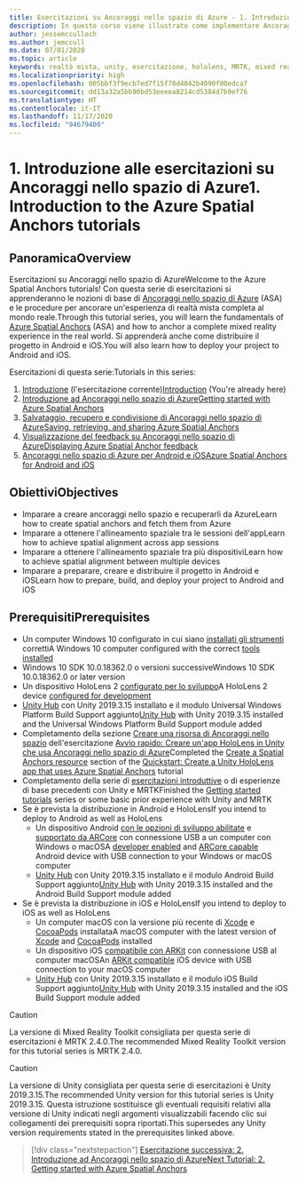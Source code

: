 ```yaml
---
title: Esercitazioni su Ancoraggi nello spazio di Azure - 1. Introduzione alle esercitazioni su Ancoraggi nello spazio di Azure
description: In questo corso viene illustrato come implementare Ancoraggi nello spazio di Azure in un'applicazione di realtà mista.
author: jessemcculloch
ms.author: jemccull
ms.date: 07/01/2020
ms.topic: article
keywords: realtà mista, unity, esercitazione, hololens, MRTK, mixed reality toolkit, UWP, ancoraggi nello spazio di Azure, ios, android, Windows 10, ARCore, macOS, Android Build Support, ARKit
ms.localizationpriority: high
ms.openlocfilehash: 005bbf3f9ecb7ed7f15f78d4042b4090f00edca7
ms.sourcegitcommit: dd13a32a5bb90bd53eeeea8214cd5384d7b9ef76
ms.translationtype: HT
ms.contentlocale: it-IT
ms.lasthandoff: 11/17/2020
ms.locfileid: "94679400"
---
```

# <a name="1-introduction-to-the-azure-spatial-anchors-tutorials"></a><span data-ttu-id="086e3-105">1. Introduzione alle esercitazioni su Ancoraggi nello spazio di Azure</span><span class="sxs-lookup"><span data-stu-id="086e3-105">1. Introduction to the Azure Spatial Anchors tutorials</span></span>

## <a name="overview"></a><span data-ttu-id="086e3-106">Panoramica</span><span class="sxs-lookup"><span data-stu-id="086e3-106">Overview</span></span>

<span data-ttu-id="086e3-107">Esercitazioni su Ancoraggi nello spazio di Azure</span><span class="sxs-lookup"><span data-stu-id="086e3-107">Welcome to the Azure Spatial Anchors tutorials!</span></span> <span data-ttu-id="086e3-108">Con questa serie di esercitazioni si apprenderanno le nozioni di base di <a href="https://azure.microsoft.com/services/spatial-anchors" target="_blank">Ancoraggi nello spazio di Azure</a> (ASA) e le procedure per ancorare un'esperienza di realtà mista completa al mondo reale.</span><span class="sxs-lookup"><span data-stu-id="086e3-108">Through this tutorial series, you will learn the fundamentals of <a href="https://azure.microsoft.com/services/spatial-anchors" target="_blank">Azure Spatial Anchors</a> (ASA) and how to anchor a complete mixed reality experience in the real world.</span></span> <span data-ttu-id="086e3-109">Si apprenderà anche come distribuire il progetto in Android e iOS.</span><span class="sxs-lookup"><span data-stu-id="086e3-109">You will also learn how to deploy your project to Android and iOS.</span></span>

<span data-ttu-id="086e3-110">Esercitazioni di questa serie:</span><span class="sxs-lookup"><span data-stu-id="086e3-110">Tutorials in this series:</span></span>

1. <span data-ttu-id="086e3-111">[Introduzione](mr-learning-asa-01.md) (l'esercitazione corrente)</span><span class="sxs-lookup"><span data-stu-id="086e3-111">[Introduction](mr-learning-asa-01.md) (You're already here)</span></span>
2. [<span data-ttu-id="086e3-112">Introduzione ad Ancoraggi nello spazio di Azure</span><span class="sxs-lookup"><span data-stu-id="086e3-112">Getting started with Azure Spatial Anchors</span></span>](mr-learning-asa-02.md)
3. [<span data-ttu-id="086e3-113">Salvataggio, recupero e condivisione di Ancoraggi nello spazio di Azure</span><span class="sxs-lookup"><span data-stu-id="086e3-113">Saving, retrieving, and sharing Azure Spatial Anchors</span></span>](mr-learning-asa-03.md)
4. [<span data-ttu-id="086e3-114">Visualizzazione del feedback su Ancoraggi nello spazio di Azure</span><span class="sxs-lookup"><span data-stu-id="086e3-114">Displaying Azure Spatial Anchor feedback</span></span>](mr-learning-asa-04.md)
5. [<span data-ttu-id="086e3-115">Ancoraggi nello spazio di Azure per Android e iOS</span><span class="sxs-lookup"><span data-stu-id="086e3-115">Azure Spatial Anchors for Android and iOS</span></span>](mr-learning-asa-05.md)

## <a name="objectives"></a><span data-ttu-id="086e3-116">Obiettivi</span><span class="sxs-lookup"><span data-stu-id="086e3-116">Objectives</span></span>

* <span data-ttu-id="086e3-117">Imparare a creare ancoraggi nello spazio e recuperarli da Azure</span><span class="sxs-lookup"><span data-stu-id="086e3-117">Learn how to create spatial anchors and fetch them from Azure</span></span>
* <span data-ttu-id="086e3-118">Imparare a ottenere l'allineamento spaziale tra le sessioni dell'app</span><span class="sxs-lookup"><span data-stu-id="086e3-118">Learn how to achieve spatial alignment across app sessions</span></span>
* <span data-ttu-id="086e3-119">Imparare a ottenere l'allineamento spaziale tra più dispositivi</span><span class="sxs-lookup"><span data-stu-id="086e3-119">Learn how to achieve spatial alignment between multiple devices</span></span>
* <span data-ttu-id="086e3-120">Imparare a preparare, creare e distribuire il progetto in Android e iOS</span><span class="sxs-lookup"><span data-stu-id="086e3-120">Learn how to prepare, build, and deploy your project to Android and iOS</span></span>

## <a name="prerequisites"></a><span data-ttu-id="086e3-121">Prerequisiti</span><span class="sxs-lookup"><span data-stu-id="086e3-121">Prerequisites</span></span>

* <span data-ttu-id="086e3-122">Un computer Windows 10 configurato in cui siano [installati gli strumenti](../../install-the-tools.md) corretti</span><span class="sxs-lookup"><span data-stu-id="086e3-122">A Windows 10 computer configured with the correct [tools installed](../../install-the-tools.md)</span></span>
* <span data-ttu-id="086e3-123">Windows 10 SDK 10.0.18362.0 o versioni successive</span><span class="sxs-lookup"><span data-stu-id="086e3-123">Windows 10 SDK 10.0.18362.0 or later version</span></span>
* <span data-ttu-id="086e3-124">Un dispositivo HoloLens 2 [configurato per lo sviluppo](../../platform-capabilities-and-apis/using-visual-studio.md#enabling-developer-mode)</span><span class="sxs-lookup"><span data-stu-id="086e3-124">A HoloLens 2 device [configured for development](../../platform-capabilities-and-apis/using-visual-studio.md#enabling-developer-mode)</span></span>
* <span data-ttu-id="086e3-125"><a href="https://docs.unity3d.com/Manual/GettingStartedInstallingHub.html" target="_blank">Unity Hub</a> con Unity 2019.3.15 installato e il modulo Universal Windows Platform Build Support aggiunto</span><span class="sxs-lookup"><span data-stu-id="086e3-125"><a href="https://docs.unity3d.com/Manual/GettingStartedInstallingHub.html" target="_blank">Unity Hub</a> with Unity 2019.3.15 installed and the Universal Windows Platform Build Support module added</span></span>
* <span data-ttu-id="086e3-126">Completamento della sezione [Creare una risorsa di Ancoraggi nello spazio](https://docs.microsoft.com/azure/spatial-anchors/quickstarts/get-started-unity-hololens#create-a-spatial-anchors-resource) dell'esercitazione [Avvio rapido: Creare un'app HoloLens in Unity che usa Ancoraggi nello spazio di Azure](https://docs.microsoft.com/azure/spatial-anchors/quickstarts/get-started-unity-hololens)</span><span class="sxs-lookup"><span data-stu-id="086e3-126">Completed the [Create a Spatial Anchors resource](https://docs.microsoft.com/azure/spatial-anchors/quickstarts/get-started-unity-hololens#create-a-spatial-anchors-resource) section of the [Quickstart: Create a Unity HoloLens app that uses Azure Spatial Anchors](https://docs.microsoft.com/azure/spatial-anchors/quickstarts/get-started-unity-hololens) tutorial</span></span>
* <span data-ttu-id="086e3-127">Completamento della serie di [esercitazioni introduttive](mr-learning-base-01.md) o di esperienze di base precedenti con Unity e MRTK</span><span class="sxs-lookup"><span data-stu-id="086e3-127">Finished the [Getting started tutorials](mr-learning-base-01.md) series or some basic prior experience with Unity and MRTK</span></span>
* <span data-ttu-id="086e3-128">Se è prevista la distribuzione in Android e HoloLens</span><span class="sxs-lookup"><span data-stu-id="086e3-128">If you intend to deploy to Android as well as HoloLens</span></span>
  * <span data-ttu-id="086e3-129">Un dispositivo Android <a href="https://developer.android.com/studio/debug/dev-options" target="_blank">con le opzioni di sviluppo abilitate</a> e <a href="https://developers.google.com/ar/discover/supported-devices" target="_blank">supportato da ARCore</a> con connessione USB a un computer con Windows o macOS</span><span class="sxs-lookup"><span data-stu-id="086e3-129">A <a href="https://developer.android.com/studio/debug/dev-options" target="_blank">developer enabled</a> and <a href="https://developers.google.com/ar/discover/supported-devices" target="_blank">ARCore capable</a> Android device with USB connection to your Windows or macOS computer</span></span>
  * <span data-ttu-id="086e3-130"><a href="https://docs.unity3d.com/Manual/GettingStartedInstallingHub.html" target="_blank">Unity Hub</a> con Unity 2019.3.15 installato e il modulo Android Build Support aggiunto</span><span class="sxs-lookup"><span data-stu-id="086e3-130"><a href="https://docs.unity3d.com/Manual/GettingStartedInstallingHub.html" target="_blank">Unity Hub</a> with Unity 2019.3.15 installed and the Android Build Support module added</span></span>
* <span data-ttu-id="086e3-131">Se è prevista la distribuzione in iOS e HoloLens</span><span class="sxs-lookup"><span data-stu-id="086e3-131">If you intend to deploy to iOS as well as HoloLens</span></span>
  * <span data-ttu-id="086e3-132">Un computer macOS con la versione più recente di <a href="https://geo.itunes.apple.com/us/app/xcode/id497799835?mt=12" target="_blank">Xcode</a> e <a href="https://cocoapods.org" target="_blank">CocoaPods</a> installata</span><span class="sxs-lookup"><span data-stu-id="086e3-132">A macOS computer with the latest version of <a href="https://geo.itunes.apple.com/us/app/xcode/id497799835?mt=12" target="_blank">Xcode</a> and <a href="https://cocoapods.org" target="_blank">CocoaPods</a> installed</span></span>
  * <span data-ttu-id="086e3-133">Un dispositivo iOS <a href="https://developer.apple.com/documentation/arkit/verifying_device_support_and_user_permission" target="_blank">compatibile con ARKit</a> con connessione USB al computer macOS</span><span class="sxs-lookup"><span data-stu-id="086e3-133">An <a href="https://developer.apple.com/documentation/arkit/verifying_device_support_and_user_permission" target="_blank">ARKit compatible</a> iOS device with USB connection to your macOS computer</span></span>
  * <span data-ttu-id="086e3-134"><a href="https://docs.unity3d.com/Manual/GettingStartedInstallingHub.html" target="_blank">Unity Hub</a> con Unity 2019.3.15 installato e il modulo iOS Build Support aggiunto</span><span class="sxs-lookup"><span data-stu-id="086e3-134"><a href="https://docs.unity3d.com/Manual/GettingStartedInstallingHub.html" target="_blank">Unity Hub</a> with Unity 2019.3.15 installed and the iOS Build Support module added</span></span>

> [!CAUTION]
> <span data-ttu-id="086e3-135">La versione di Mixed Reality Toolkit consigliata per questa serie di esercitazioni è MRTK 2.4.0.</span><span class="sxs-lookup"><span data-stu-id="086e3-135">The recommended Mixed Reality Toolkit version for this tutorial series is MRTK 2.4.0.</span></span>

> [!CAUTION]
> <span data-ttu-id="086e3-136">La versione di Unity consigliata per questa serie di esercitazioni è Unity 2019.3.15.</span><span class="sxs-lookup"><span data-stu-id="086e3-136">The recommended Unity version for this tutorial series is Unity 2019.3.15.</span></span> <span data-ttu-id="086e3-137">Questa istruzione sostituisce gli eventuali requisiti relativi alla versione di Unity indicati negli argomenti visualizzabili facendo clic sui collegamenti dei prerequisiti sopra riportati.</span><span class="sxs-lookup"><span data-stu-id="086e3-137">This supersedes any Unity version requirements stated in the prerequisites linked above.</span></span>

> [!div class="nextstepaction"]
> [<span data-ttu-id="086e3-138">Esercitazione successiva: 2. Introduzione ad Ancoraggi nello spazio di Azure</span><span class="sxs-lookup"><span data-stu-id="086e3-138">Next Tutorial: 2. Getting started with Azure Spatial Anchors</span></span>](mr-learning-asa-02.md)
